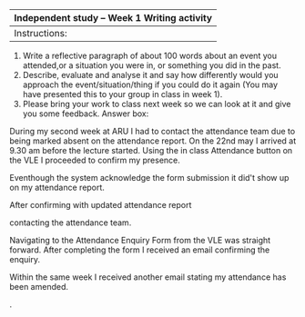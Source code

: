 |Independent study – Week 1 Writing activity|
|-------------------------------------------|
|Instructions:|
1. Write a reflective paragraph of about 100 words about an event you attended,or a situation you were in, or something you did in the past. 
2. Describe, evaluate and analyse it and say how differently would you approach the event/situation/thing if you could do it again (You may have presented this to your group in class in week 1).
3.  Please bring your work to class next week so we can look at it and give you some feedback.
Answer box:


During my second week at ARU I had to contact the attendance team due to being marked absent on the attendance report. On the 22nd may I arrived at 9.30 am before the lecture started. 
Using the in class Attendance button on the VLE I proceeded to  confirm my presence. 

Eventhough the system acknowledge the form submission  it did't show up on my attendance report. 


After confirming with updated attendance report
 
 contacting  the attendance team.

Navigating to the Attendance Enquiry Form from the VLE was straight forward. After completing the form I received  an email confirming the enquiry. 

Within the same week  I received another email stating my attendance has been amended.

.

































